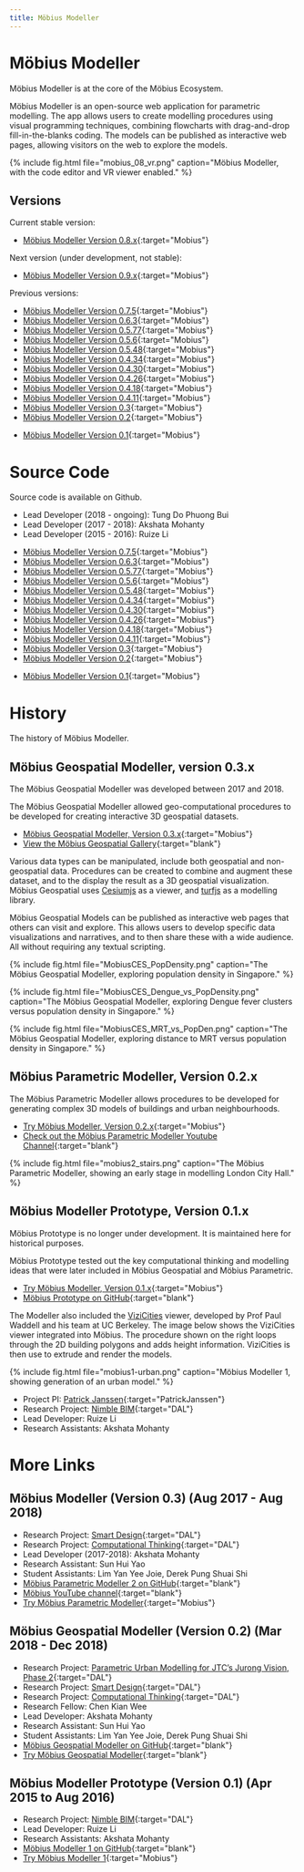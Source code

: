 ```yaml
---
title: Möbius Modeller
---
```

# Möbius Modeller

Möbius Modeller is at the core of the Möbius Ecosystem. 

Möbius Modeller is an open-source web application for parametric modelling. The app allows users to
create modelling procedures using visual programming techniques, combining flowcharts with
drag-and-drop fill-in-the-blanks coding. The models can be published as interactive web pages,
allowing visitors on the web to explore the models.

{% include fig.html 
file="mobius_08_vr.png" 
caption="Möbius Modeller, with the code editor and VR viewer enabled." 
%}

## Versions

Current stable version:

* [Möbius Modeller Version 0.8.x](http://mobius-08.design-automation.net){:target="Mobius"}

Next version (under development, not stable):

* [Möbius Modeller Version 0.9.x](http://mobius-09.design-automation.net){:target="Mobius"}

Previous versions:

* [Möbius Modeller Version 0.7.5](https://design-automation.github.io/mobius-parametric-modeller-dev-0-7){:target="Mobius"}
* [Möbius Modeller Version 0.6.3](https://design-automation.github.io/mobius-parametric-modeller-dev-0-6){:target="Mobius"}
* [Möbius Modeller Version 0.5.77](https://design-automation.github.io/mobius-parametric-modeller-0-5-77){:target="Mobius"}
* [Möbius Modeller Version 0.5.6](https://design-automation.github.io/mobius-parametric-modeller-0-5-6){:target="Mobius"}
* [Möbius Modeller Version 0.5.48](https://design-automation.github.io/mobius-parametric-modeller-0-5-48){:target="Mobius"}
* [Möbius Modeller Version 0.4.34](https://design-automation.github.io/mobius-parametric-modeller-0-4-34){:target="Mobius"}
* [Möbius Modeller Version 0.4.30](https://design-automation.github.io/mobius-parametric-modeller-0-4-30){:target="Mobius"}
* [Möbius Modeller Version 0.4.26](https://design-automation.github.io/mobius-parametric-modeller-0-4-26){:target="Mobius"}
* [Möbius Modeller Version 0.4.18](https://design-automation.github.io/mobius-parametric-modeller-0-4-18){:target="Mobius"}
* [Möbius Modeller Version 0.4.11](https://design-automation.github.io/mobius-parametric-modeller-0-4-11){:target="Mobius"}
* [Möbius Modeller Version 0.3](https://design-automation.github.io/mobius-geospatial/editor){:target="Mobius"}
* [Möbius Modeller Version 0.2](https://design-automation.github.io/mobius-modeller){:target="Mobius"}
- [Möbius Modeller Version 0.1](https://design-automation.github.io/mobius/){:target="Mobius"}

# Source Code

Source code is available on Github.

- Lead Developer (2018 - ongoing): Tung Do Phuong Bui
- Lead Developer (2017 - 2018): Akshata Mohanty
- Lead Developer (2015 - 2016): Ruize Li

* [Möbius Modeller Version 0.7.5](https://github.com/design-automation/mobius-parametric-modeller-dev-0-7){:target="Mobius"}
* [Möbius Modeller Version 0.6.3](https://github.com/design-automation/mobius-parametric-modeller-dev-0-6){:target="Mobius"}
* [Möbius Modeller Version 0.5.77](https://github.com/design-automation/mobius-parametric-modeller-0-5-77){:target="Mobius"}
* [Möbius Modeller Version 0.5.6](https://github.com/design-automation/mobius-parametric-modeller-0-5-6){:target="Mobius"}
* [Möbius Modeller Version 0.5.48](https://github.com/design-automation/mobius-parametric-modeller-0-5-48){:target="Mobius"}
* [Möbius Modeller Version 0.4.34](https://github.com/design-automation/mobius-parametric-modeller-0-4-34){:target="Mobius"}
* [Möbius Modeller Version 0.4.30](https://github.com/design-automation/mobius-parametric-modeller-0-4-30){:target="Mobius"}
* [Möbius Modeller Version 0.4.26](https://github.com/design-automation/mobius-parametric-modeller-0-4-26){:target="Mobius"}
* [Möbius Modeller Version 0.4.18](https://github.com/design-automation/mobius-parametric-modeller-0-4-18){:target="Mobius"}
* [Möbius Modeller Version 0.4.11](https://github.com/design-automation/mobius-parametric-modeller-0-4-11){:target="Mobius"}
* [Möbius Modeller Version 0.3](https://github.com/design-automation/mobius-geospatial/editor){:target="Mobius"}
* [Möbius Modeller Version 0.2](https://github.com/design-automation/mobius-modeller){:target="Mobius"}
- [Möbius Modeller Version 0.1](https://github.com/design-automation/mobius/){:target="Mobius"}

# History

The history of Möbius Modeller.

## Möbius Geospatial Modeller, version 0.3.x

The Möbius Geospatial Modeller was developed between 2017 and 2018.

The Möbius Geospatial Modeller allowed geo-computational procedures to be developed for creating
interactive 3D geospatial datasets.

* [Möbius Geospatial Modeller, Version 0.3.x](https://github.com/design-automation/mobius-geospatial/editor){:target="Mobius"}
* [View the Möbius Geospatial Gallery](https://design-automation.github.io/mobius-geospatial/gallery){:target="blank"}

Various data types can be manipulated, include both geospatial and non-geospatial data. Procedures
can be created to combine and augment these dataset, and to the display the result as a 3D
geospatial visualization. Möbius Geospatial uses [Cesiumjs](https://cesiumjs.org/) as a viewer, and
[turfjs](http://turfjs.org/) as a modelling library. 

Möbius Geospatial Models can be published as interactive web pages that others can visit and
explore. This allows users to develop specific data visualizations and narratives, and to then share
these with a wide audience. All without requiring any textual scripting.

{% include fig.html file="MobiusCES_PopDensity.png" caption="The Möbius Geospatial Modeller,
exploring population density in Singapore." %}

{% include fig.html file="MobiusCES_Dengue_vs_PopDensity.png" caption="The Möbius Geospatial
Modeller, exploring Dengue fever clusters versus population density in Singapore." %}

{% include fig.html file="MobiusCES_MRT_vs_PopDen.png" caption="The Möbius Geospatial Modeller,
exploring distance to MRT versus population density in Singapore." %}

## Möbius Parametric Modeller, Version 0.2.x

The Möbius Parametric Modeller allows  procedures to be developed for generating complex 3D models
of buildings and urban neighbourhoods. 

* [Try Möbius Modeller, Version 0.2.x](https://design-automation.github.io/mobius-modeller){:target="Mobius"}
* [Check out the Möbius Parametric Modeller Youtube Channel](https://www.youtube.com/channel/UCNJUnZ7erTrNWnZVjvgE59g){:target="blank"}

{% include fig.html file="mobius2_stairs.png" caption="The Möbius Parametric Modeller, showing an
early stage in modelling London City Hall." %}

## Möbius Modeller Prototype, Version 0.1.x

Möbius Prototype is no longer under development. It is maintained here for historical purposes. 

Möbius Prototype tested out the key computational thinking and modelling ideas that were later
included in Möbius Geospatial and Möbius Parametric.

- [Try Möbius Modeller, Version 0.1.x](https://design-automation.github.io/mobius/){:target="Mobius"}
- [Möbius Prototype on GitHub](https://github.com/design-automation/mobius){:target="blank"}

The Modeller also included the [ViziCities](http://ww.vizicities.com/) viewer, developed by Prof
Paul Waddell and his team at UC Berkeley. The image below shows the ViziCities viewer integrated
into Möbius. The procedure shown on the right loops through the 2D building polygons and adds height
information. ViziCities is then use to extrude and render the models. 

{% include fig.html file="mobius1-urban.png" caption="Möbius Modeller 1, showing generation of an
urban model."  %}

- Project PI: [Patrick Janssen](http://patrick.janssen.name/){:target="PatrickJanssen"}
- Research Project: [Nimble BIM](https://design-automation.net/projects/nimble_bim.html){:target="DAL"}
- Lead Developer: Ruize Li
- Research Assistants: Akshata Mohanty

# More Links

## Möbius Modeller (Version 0.3) (Aug 2017 - Aug 2018)
- Research Project: [Smart Design](https://design-automation.net/projects/smart_design.html){:target="DAL"}
- Research Project: [Computational Thinking](https://design-automation.net/projects/comp_think.html){:target="DAL"}
- Lead Developer (2017-2018): Akshata Mohanty
- Research Assistant: Sun Hui Yao
- Student Assistants: Lim Yan Yee Joie, Derek Pung Shuai Shi
- [Möbius Parametric Modeller 2 on GitHub](https://github.com/phtj/mobius-modeller){:target="blank"}
- [Möbius YouTube channel](https://www.youtube.com/channel/UCNJUnZ7erTrNWnZVjvgE59g){:target="blank"}
- [Try Möbius Parametric Modeller](https://design-automation.github.io/mobius-modeller/){:target="Mobius"}

## Möbius Geospatial Modeller (Version 0.2) (Mar 2018 - Dec 2018)
- Research Project: [Parametric Urban Modelling for JTC’s Jurong Vision, Phase 2](https://design-automation.net/projects/jurong_vision_phase2.html){:target="DAL"}
- Research Project: [Smart Design](https://design-automation.net/projects/smart_design.html){:target="DAL"}
- Research Project: [Computational Thinking](https://design-automation.net/projects/comp_think.html){:target="DAL"}
- Research Fellow: Chen Kian Wee
- Lead Developer: Akshata Mohanty
- Research Assistant: Sun Hui Yao
- Student Assistants: Lim Yan Yee Joie, Derek Pung Shuai Shi
- [Möbius Geospatial Modeller on GitHub](https://github.com/design-automation/mobius-cesium){:target="blank"}
- [Try Möbius Geospatial Modeller](https://design-automation.github.io/mobius-cesium/editor){:target="blank"}

## Möbius Modeller Prototype (Version 0.1) (Apr 2015 to Aug 2016)
- Research Project: [Nimble BIM](https://design-automation.net/projects/nimble_bim.html){:target="DAL"}
- Lead Developer: Ruize Li
- Research Assistants: Akshata Mohanty
- [Möbius Modeller 1 on GitHub](https://github.com/design-automation/mobius){:target="blank"}
- [Try Möbius Modeller 1](https://design-automation.github.io/mobius/){:target="Mobius"}


